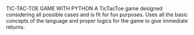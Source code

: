 TIC-TAC-TOE GAME WITH PYTHON
A TicTacToe game designed considering all possible cases and is fit for fun purposes. Uses all the basic concepts of the language and proper logics for the game to give immediate returns.
